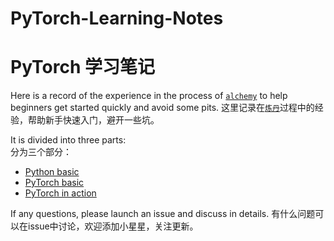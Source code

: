 # PyTorch-Learning-Notes
# PyTorch 学习笔记

Here is a record of the experience in the process of [`alchemy`](https://zhuanlan.zhihu.com/p/23781756) to help beginners get started quickly and avoid some pits.
这里记录在[`炼丹`](https://zhuanlan.zhihu.com/p/23781756)过程中的经验，帮助新手快速入门，避开一些坑。

It is divided into three parts:  
分为三个部分：

- [Python basic](<01-Python basic.md>)
- [PyTorch basic](<02-PyTorch basic.md>)
- [PyTorch in action](<03-PyTorch in action.md>)

If any questions, please launch an issue and discuss in details.
有什么问题可以在issue中讨论，欢迎添加小星星，关注更新。

